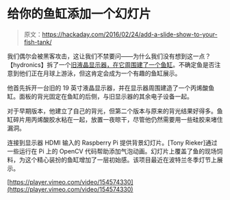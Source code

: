 # 给你的鱼缸添加一个幻灯片

> 原文：<https://hackaday.com/2016/02/24/add-a-slide-show-to-your-fish-tank/>

我们偶尔会被黑客攻击，这让我们不禁要问——为什么我们没有想到这一点？【hydronics】拆了一个[旧液晶显示器，在它周围建了一个鱼缸](http://www.instructables.com/id/Fish-Eye/)。不确定鱼是否注意到他们正在月球上游泳，但这肯定会成为一个有趣的鱼缸展示。

他首先拆开一台旧的 19 英寸液晶显示器，并在显示器周围建造了一个丙烯酸鱼缸。面板的背光固定在鱼缸的后侧，与旧显示器的其余电子设备一起。

对于早期版本，他建立了自己的背光，但第二个版本与原来的背光结果好得多。鱼缸碎片用丙烯酸胶水粘在一起，放置一夜晾干，尽管他仍然需要用一些硅胶来堵住漏洞。

连接到显示器 HDMI 输入的 Raspberry Pi 提供背景幻灯片。[Tony Rieker]通过一些运行在 Pi 上的 OpenCV 代码帮助添加气泡动画。幻灯片上覆盖了鱼的现场饲料，为这个精心装扮的鱼缸增加了一层初始感。该项目最近在波特兰冬季灯节上展示。

[https://player.vimeo.com/video/154574330](https://player.vimeo.com/video/154574330)